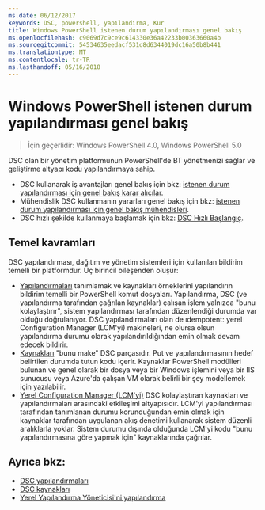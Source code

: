 ```yaml
---
ms.date: 06/12/2017
keywords: DSC, powershell, yapılandırma, Kur
title: Windows PowerShell istenen durum yapılandırması genel bakış
ms.openlocfilehash: c9069d7c9ce9c614330e36a42233b00363660a4b
ms.sourcegitcommit: 54534635eedacf531d8d6344019dc16a50b8b441
ms.translationtype: MT
ms.contentlocale: tr-TR
ms.lasthandoff: 05/16/2018
---
```

# <a name="windows-powershell-desired-state-configuration-overview"></a>Windows PowerShell istenen durum yapılandırması genel bakış

> İçin geçerlidir: Windows PowerShell 4.0, Windows PowerShell 5.0

DSC olan bir yönetim platformunun PowerShell'de BT yönetmenizi sağlar ve geliştirme altyapı kodu yapılandırmaya sahip.

- DSC kullanarak iş avantajları genel bakış için bkz: [istenen durum yapılandırması için genel bakış karar alıcılar](decisionMaker.md).
- Mühendislik DSC kullanmanın yararları genel bakış için bkz: [istenen durum yapılandırması için genel bakış mühendisleri](DscForEngineers.md).
- DSC hızlı şekilde kullanmaya başlamak için bkz: [DSC Hızlı Başlangıç](quickStart.md).

## <a name="key-concepts"></a>Temel kavramları

DSC yapılandırması, dağıtım ve yönetim sistemleri için kullanılan bildirim temelli bir platformdur. Üç birincil bileşenden oluşur:

- [Yapılandırmaları](configurations.md) tanımlamak ve kaynakları örneklerini yapılandırın bildirim temelli bir PowerShell komut dosyaları.
    Yapılandırma, DSC (ve yapılandırma tarafından çağrılan kaynaklar) çalışan işlem yalnızca "bunu kolaylaştırır", sistem yapılandırması tarafından düzenlendiği durumda var olduğu doğrulanıyor.
    DSC yapılandırmaları olan de ıdempotent: yerel Configuration Manager (LCM'yi) makineleri, ne olursa olsun yapılandırma durumu olarak yapılandırıldığından emin olmak devam edecek bildirir.
- [Kaynakları](resources.md) "bunu make" DSC parçasıdır. Put ve yapılandırmasının hedef belirtilen durumda tutun kodu içerir.
    Kaynaklar PowerShell modülleri bulunan ve genel olarak bir dosya veya bir Windows işlemini veya bir IIS sunucusu veya Azure'da çalışan VM olarak belirli bir şey modellemek için yazılabilir.
- [Yerel Configuration Manager (LCM'yi)](metaConfig.md) DSC kolaylaştıran kaynakları ve yapılandırmaları arasındaki etkileşimi altyapısıdır.
    LCM'yi yapılandırması tarafından tanımlanan durumu korunduğundan emin olmak için kaynaklar tarafından uygulanan akış denetimi kullanarak sistem düzenli aralıklarla yoklar.
    Sistem durumu dışında olduğunda LCM'yi kodu "bunu yapılandırmasına göre yapmak için" kaynaklarında çağrılar.

## <a name="see-also"></a>Ayrıca bkz:

- [DSC yapılandırmaları](configurations.md)
- [DSC kaynakları](resources.md)
- [Yerel Yapılandırma Yöneticisi'ni yapılandırma](metaConfig.md)